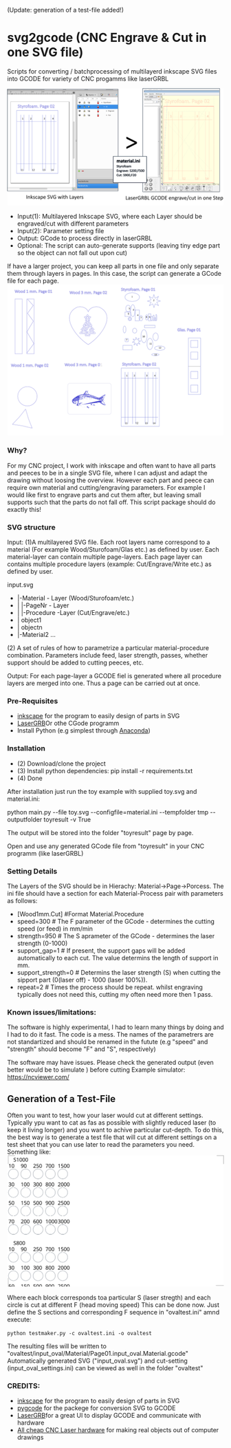 (Update: generation of a test-file added!)
# svg2gcode  (CNC Engrave & Cut in one SVG file)
Scripts for converting / batchprocessing of multilayerd inkscape SVG files into GCODE for variety of CNC progamms like laserGRBL

<img width ="800px" src="doc/step.svg"/>

- Input(1): Multilayered Inkscape SVG, where each Layer should be engraved/cut with different parameters
- Input(2): Parameter setting file
- Output: GCode to process directly in laserGRBL
- Optional: The script can auto-generate supports (leaving tiny edge part so the object can not fall out upon cut)


If have a larger project, you can keep all parts in one file and only separate them through layers in pages. In this case, the script can generate a GCode file for each page.
<img src="toy.svg"/>

### Why?
For my CNC project, I work with inkscape  and often want to have all parts and peeces to be in a single SVG file, where I can adjust and adapt the drawing without loosing the overview. However each part and peece can require own material and cutting/engraving parameters. For example I would like first to engrave parts and cut them after, but leaving small supports such that the parts do not fall off. This script package should do exactly this!


### SVG structure

Input:
  (1)A multilayered SVG file. Each root layers name correspond to a material (For example Wood/Sturofoam/Glas etc.) as defined by user. Each material-layer can contain multiple page-layers. Each page layer can contains multiple procedure layers (example: Cut/Engrave/Write etc.) as defined by user.
 
 input.svg
  - |-Material - Layer (Wood/Sturofoam/etc.)
  - |    |-PageNr - Layer
  - |        |-Procedure -Layer (Cut/Engrave/etc.)
  - |            object1
  - |            objectn
  - |-Material2 ... 
            
  (2) A set of rules of how to parametrize a particular material-procedure combination. Parameters include feed, laser strength, passes, whether support should be added to cutting peeces, etc.

Output:
  For each page-layer a GCODE fiel is generated where all procedure layers are merged into one. Thus a page can be carried out at once.


### Pre-Requisites
- <a href="https://inkscape.org/">inkscape</a> for the program to easily design of parts in SVG
- <a href="https://github.com/arkypita/LaserGRBL">LaserGRB</a>Or othe CGode programm
- Install Python (e.g simplest through <a href="https://www.anaconda.com/products/individual">Anaconda</a>) 
### Installation
 - (2) Download/clone the project 
 - (3) Install python dependencies:
      pip install -r requirements.txt
 - (4) Done
 

After installation just run the toy example with supplied toy.svg and material.ini:

python main.py --file toy.svg --configfile=material.ini --tempfolder tmp --outputfolder toyresult -v True

The output will be stored into the folder "toyresult" page by page.

Open and use any generated GCode file from "toyresult" in your CNC programm (like laserGRBL)

### Setting Details
The Layers of the SVG should be in Hierachy: Material->Page->Porcess. The ini file should have a section for each Material-Process pair with parameters as follows:

- [Wood1mm.Cut] #Format Material.Procedure
- speed=300 # The F parameter of the GCode - determines the cutting speed (or feed) in mm/min
- strength=950 # The S aprameter of the GCode - determines the laser strength (0-1000) 
- support_gap=1 # If present, the support gaps will be added automatically to each cut. The value determins the length of support in mm.
- support_strength=0 # Determins the laser strength (S) when cutting the sipport part (0(laser off) - 1000 (laser 100%)).
- repeat=2 # Times the process should be repeat. whilst engraving typically does not need this, cutting my often need more then 1 pass.


### Known issues/limitations:
The software is highly experimental, I had to learn many things by doing and I had to do it fast. The code is a mess. The names of the parametrers are not standartized and should be renamed in the futute (e.g "speed" and "strength" should become "F" and "S", respectively)

The software may have issues. Please check the generated output (even better would be to simulate ) before cutting
Example simulator: https://ncviewer.com/


## Generation of a Test-File
Often you want to test, how your laser would cut at different settings. Typically ypu want to cat as fas as possible with slightly reduced laser (to keep it living longer) and you want to achive particular cut-depth. To do this, the best way is to generate a test file that will cut at different settings on a test sheet that you can use later to read the parameters you need.
Something like:
<img src="ovaltest/test_oval.svg"/>

Where each block corresponds toa  particular S (laser stregth) and each circle is cut at different F (head moving speed)
This can be done now. Just define the S sections and corresponding F sequence in "ovaltest.ini" amnd execute:

`
python testmaker.py -c ovaltest.ini -o ovaltest
`

The resulting files will be written to "ovaltest/input_oval/Material/Page01.input_oval.Material.gcode"
Automatically generated SVG ("input_oval.svg") and cut-setting (input_oval_settings.ini) can be viewed as well in the folder "ovaltest" 

### CREDITS:
- <a href="https://inkscape.org/">inkscape</a> for the program to easily design of parts in SVG
- <a href="https://pypi.org/project/pygcode/">pygcode</a> for the packege for conversion SVG to GCODE
- <a href="https://github.com/arkypita/LaserGRBL">LaserGRB</a>for a great UI to display GCODE and communicate with hardware
- <a href="https://www.ebay.de/sch/i.html?_from=R40&_trksid=p2380057.m570.l1313&_nkw=cnc+laser&_sacat=0">All cheap CNC Laser hardware</a> for making real objects out of computer drawings

